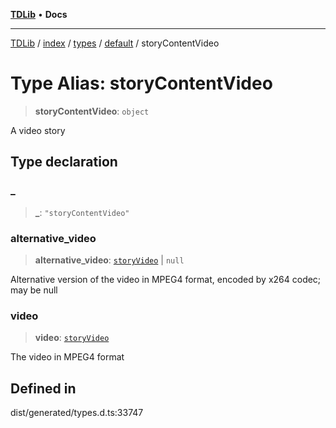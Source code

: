 [**TDLib**](../../../../../../README.md) • **Docs**

***

[TDLib](../../../../../../modules.md) / [index](../../../../../README.md) / [types](../../../README.md) / [default](../README.md) / storyContentVideo

# Type Alias: storyContentVideo

> **storyContentVideo**: `object`

A video story

## Type declaration

### \_

> **\_**: `"storyContentVideo"`

### alternative\_video

> **alternative\_video**: [`storyVideo`](storyVideo.md) \| `null`

Alternative version of the video in MPEG4 format, encoded by x264 codec; may be null

### video

> **video**: [`storyVideo`](storyVideo.md)

The video in MPEG4 format

## Defined in

dist/generated/types.d.ts:33747
